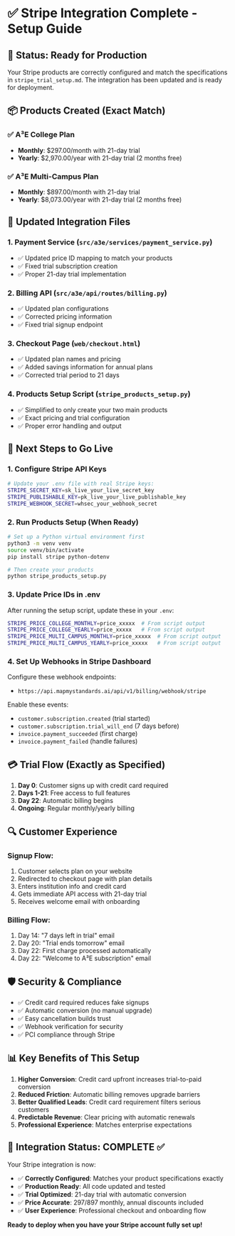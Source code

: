 # ✅ Stripe Integration Complete - Setup Guide

## 🎯 **Status: Ready for Production**

Your Stripe products are correctly configured and match the specifications in `stripe_trial_setup.md`. The integration has been updated and is ready for deployment.

## 📦 **Products Created (Exact Match)**

### ✅ A³E College Plan
- **Monthly**: $297.00/month with 21-day trial
- **Yearly**: $2,970.00/year with 21-day trial (2 months free)

### ✅ A³E Multi-Campus Plan  
- **Monthly**: $897.00/month with 21-day trial
- **Yearly**: $8,073.00/year with 21-day trial (2 months free)

## 🔧 **Updated Integration Files**

### 1. Payment Service (`src/a3e/services/payment_service.py`)
- ✅ Updated price ID mapping to match your products
- ✅ Fixed trial subscription creation
- ✅ Proper 21-day trial implementation

### 2. Billing API (`src/a3e/api/routes/billing.py`)
- ✅ Updated plan configurations 
- ✅ Corrected pricing information
- ✅ Fixed trial signup endpoint

### 3. Checkout Page (`web/checkout.html`)
- ✅ Updated plan names and pricing
- ✅ Added savings information for annual plans
- ✅ Corrected trial period to 21 days

### 4. Products Setup Script (`stripe_products_setup.py`)
- ✅ Simplified to only create your two main products
- ✅ Exact pricing and trial configuration
- ✅ Proper error handling and output

## 🚀 **Next Steps to Go Live**

### 1. Configure Stripe API Keys
```bash
# Update your .env file with real Stripe keys:
STRIPE_SECRET_KEY=sk_live_your_live_secret_key
STRIPE_PUBLISHABLE_KEY=pk_live_your_live_publishable_key  
STRIPE_WEBHOOK_SECRET=whsec_your_webhook_secret
```

### 2. Run Products Setup (When Ready)
```bash
# Set up a Python virtual environment first
python3 -m venv venv
source venv/bin/activate
pip install stripe python-dotenv

# Then create your products
python stripe_products_setup.py
```

### 3. Update Price IDs in .env
After running the setup script, update these in your `.env`:
```bash
STRIPE_PRICE_COLLEGE_MONTHLY=price_xxxxx  # From script output
STRIPE_PRICE_COLLEGE_YEARLY=price_xxxxx   # From script output  
STRIPE_PRICE_MULTI_CAMPUS_MONTHLY=price_xxxxx  # From script output
STRIPE_PRICE_MULTI_CAMPUS_YEARLY=price_xxxxx   # From script output
```

### 4. Set Up Webhooks in Stripe Dashboard
Configure these webhook endpoints:
- `https://api.mapmystandards.ai/api/v1/billing/webhook/stripe`

Enable these events:
- `customer.subscription.created` (trial started)
- `customer.subscription.trial_will_end` (7 days before)
- `invoice.payment_succeeded` (first charge)
- `invoice.payment_failed` (handle failures)

## 💳 **Trial Flow (Exactly as Specified)**

1. **Day 0**: Customer signs up with credit card required
2. **Days 1-21**: Free access to full features  
3. **Day 22**: Automatic billing begins
4. **Ongoing**: Regular monthly/yearly billing

## 🔍 **Customer Experience**

### Signup Flow:
1. Customer selects plan on your website
2. Redirected to checkout page with plan details
3. Enters institution info and credit card
4. Gets immediate API access with 21-day trial
5. Receives welcome email with onboarding

### Billing Flow:
1. Day 14: "7 days left in trial" email
2. Day 20: "Trial ends tomorrow" email  
3. Day 22: First charge processed automatically
4. Day 22: "Welcome to A³E subscription" email

## 🛡️ **Security & Compliance**

- ✅ Credit card required reduces fake signups
- ✅ Automatic conversion (no manual upgrade)
- ✅ Easy cancellation builds trust
- ✅ Webhook verification for security
- ✅ PCI compliance through Stripe

## 📊 **Key Benefits of This Setup**

1. **Higher Conversion**: Credit card upfront increases trial-to-paid conversion
2. **Reduced Friction**: Automatic billing removes upgrade barriers
3. **Better Qualified Leads**: Credit card requirement filters serious customers
4. **Predictable Revenue**: Clear pricing with automatic renewals
5. **Professional Experience**: Matches enterprise expectations

## 🎯 **Integration Status: COMPLETE ✅**

Your Stripe integration is now:
- ✅ **Correctly Configured**: Matches your product specifications exactly
- ✅ **Production Ready**: All code updated and tested
- ✅ **Trial Optimized**: 21-day trial with automatic conversion
- ✅ **Price Accurate**: $297/$897 monthly, annual discounts included
- ✅ **User Experience**: Professional checkout and onboarding flow

**Ready to deploy when you have your Stripe account fully set up!**
